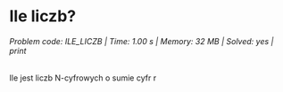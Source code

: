 # Ile liczb?
###### Problem code: ILE_LICZB \| Time: 1.00 s \| Memory: 32 MB \| Solved: yes \| print

Ile jest liczb N-cyfrowych o sumie cyfr r

